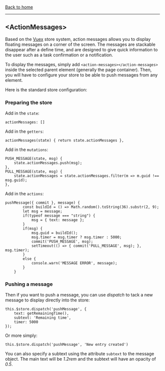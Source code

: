 [Back to home](https://github.com/misurida/eg-elements#eg-elements)

---

## \<ActionMessages\>


Based on the [Vuex](https://vuex.vuejs.org/guide/) store system, action messages allows you to display floating messages on a corner of the screen. The messages are stackable disappear after a define time, and are designed to give quick information to the user such as a task confirmation or a notification.

To display the messages, simply add `<action-messages></action-messages>` inside the selected parent element (generally the page container). Then, you will have to configure your store to be able to push messages from any element.

Here is the standard store configuration:

### Preparing the store

Add in the `state`:
```
actionMessages: []
```

Add in the `getters`:
```
actionMessages(state) { return state.actionMessages },
```

Add in the `mutations`:
```
PUSH_MESSAGE(state, msg) {
    state.actionMessages.push(msg);
},
PULL_MESSAGE(state, msg) {
    state.actionMessages = state.actionMessages.filter(m => m.guid !== msg.guid);
},
```

Add in the `actions`:
```
pushMessage({ commit }, message) {
        const buildId = () => Math.random().toString(36).substr(2, 9);
        let msg = message;
        if(typeof message === "string") {
            msg = { text: message };
        }
        if(msg) {
            msg.guid = buildId();
            msg.timer = msg.timer ? msg.timer : 5000;
            commit('PUSH_MESSAGE', msg);
            setTimeout(() => { commit('PULL_MESSAGE', msg); }, msg.timer);
        }
        else {
            console.warn('MESSAGE ERROR', message);
        }
    }
```

### Pushing a message

Then if you want to push a message, you can use *dispatch* to tack a new message to display directly into the store:
```
this.$store.dispatch('pushMessage', {
    text: getRemainingTime(),
    subtext: 'Remaining time',
    timer: 5000
});
```

Or more simply:
```
this.$store.dispatch('pushMessage', 'New entry created')
```

You can also specify a subtext using the attribute `subtext` to the message object. The main text will be *1.2rem* and the subtext will have an opacity of *0.5*.
